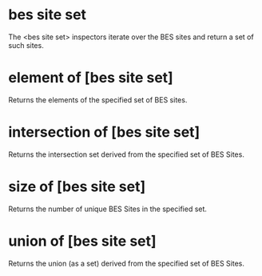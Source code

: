 # bes site set

The &lt;bes site set&gt; inspectors iterate over the BES sites and return a set of such sites.

# element of [bes site set]

Returns the elements of the specified set of BES sites.

# intersection of [bes site set]

Returns the intersection set derived from the specified set of BES Sites.

# size of [bes site set]

Returns the number of unique BES Sites in the specified set.

# union of [bes site set]

Returns the union (as a set) derived from the specified set of BES Sites.
